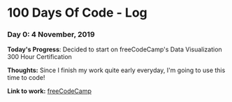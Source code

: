 # 100 Days Of Code - Log

### Day 0: 4 November, 2019

**Today's Progress**: Decided to start on freeCodeCamp's Data Visualization 300 Hour Certification

**Thoughts:** Since I finish my work quite early everyday, I'm going to use this time to code!

**Link to work:** [freeCodeCamp](https://www.freecodecamp.org/learn/)
